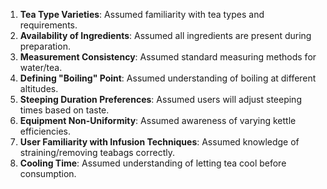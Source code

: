 1. **Tea Type Varieties**: Assumed familiarity with tea types and requirements.
2. **Availability of Ingredients**: Assumed all ingredients are present during preparation.
3. **Measurement Consistency**: Assumed standard measuring methods for water/tea.
4. **Defining "Boiling" Point**: Assumed understanding of boiling at different altitudes.
5. **Steeping Duration Preferences**: Assumed users will adjust steeping times based on taste.
6. **Equipment Non-Uniformity**: Assumed awareness of varying kettle efficiencies.
7. **User Familiarity with Infusion Techniques**: Assumed knowledge of straining/removing teabags correctly.
8. **Cooling Time**: Assumed understanding of letting tea cool before consumption.